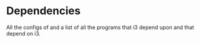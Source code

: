 # Dependencies 
All the configs of and a list of all the programs that i3 depend upon and that depend on i3.
